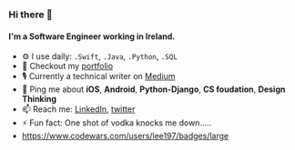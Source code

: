 ### Hi there 👋

#### I'm a Software Engineer working in Ireland.

- ⚙️ I use daily: `.Swift`, `.Java`, `.Python`, `.SQL`
- 🌱 Checkout my [portfolio](http://www.leeqii.com/)
- 🎙 Currently a technical writer on [Medium](https://medium.com/@lee5187415)
- 💬 Ping me about **iOS**, **Android**, **Python-Django**, **CS foudation**, **Design Thinking**
- 📫 Reach me: [LinkedIn](https://www.linkedin.com/in/lee-qi/), [twitter](https://twitter.com/leefromireland)
- ⚡️ Fun fact: One shot of vodka knocks me down.....
- https://www.codewars.com/users/lee197/badges/large
